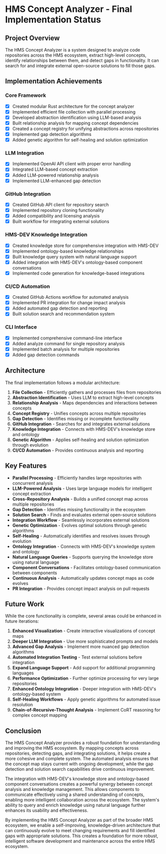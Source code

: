 # HMS Concept Analyzer - Final Implementation Status

## Project Overview

The HMS Concept Analyzer is a system designed to analyze code repositories across the HMS ecosystem, extract high-level concepts, identify relationships between them, and detect gaps in functionality. It can search for and integrate external open-source solutions to fill those gaps.

## Implementation Achievements

### Core Framework
- [x] Created modular Rust architecture for the concept analyzer
- [x] Implemented efficient file collection with parallel processing
- [x] Developed abstraction identification using LLM-based analysis
- [x] Built relationship analysis for mapping concept dependencies
- [x] Created a concept registry for unifying abstractions across repositories
- [x] Implemented gap detection algorithms
- [x] Added genetic algorithm for self-healing and solution optimization

### LLM Integration
- [x] Implemented OpenAI API client with proper error handling
- [x] Integrated LLM-based concept extraction
- [x] Added LLM-powered relationship analysis
- [x] Implemented LLM-enhanced gap detection

### GitHub Integration
- [x] Created GitHub API client for repository search
- [x] Implemented repository cloning functionality
- [x] Added compatibility and licensing analysis
- [x] Built workflow for integrating external solutions

### HMS-DEV Knowledge Integration
- [x] Created knowledge store for comprehensive integration with HMS-DEV
- [x] Implemented ontology-based knowledge relationships
- [x] Built knowledge query system with natural language support
- [x] Added integration with HMS-DEV's ontology-based component conversations
- [x] Implemented code generation for knowledge-based integrations

### CI/CD Automation
- [x] Created GitHub Actions workflow for automated analysis
- [x] Implemented PR integration for change impact analysis
- [x] Added automated gap detection and reporting
- [x] Built solution search and recommendation system

### CLI Interface
- [x] Implemented comprehensive command-line interface
- [x] Added analyze command for single repository analysis
- [x] Implemented batch analysis for multiple repositories
- [x] Added gap detection commands

## Architecture

The final implementation follows a modular architecture:

1. **File Collection** - Efficiently gathers and processes files from repositories
2. **Abstraction Identification** - Uses LLM to extract high-level concepts
3. **Relationship Analysis** - Maps dependencies and interactions between concepts
4. **Concept Registry** - Unifies concepts across multiple repositories
5. **Gap Detection** - Identifies missing or incomplete functionality
6. **GitHub Integration** - Searches for and integrates external solutions
7. **Knowledge Integration** - Connects with HMS-DEV's knowledge store and ontology
8. **Genetic Algorithm** - Applies self-healing and solution optimization through evolution
9. **CI/CD Automation** - Provides continuous analysis and reporting

## Key Features

- **Parallel Processing** - Efficiently handles large repositories with concurrent analysis
- **LLM-Powered Analysis** - Uses large language models for intelligent concept extraction
- **Cross-Repository Analysis** - Builds a unified concept map across multiple repositories
- **Gap Detection** - Identifies missing functionality in the ecosystem
- **Solution Search** - Finds and evaluates external open-source solutions
- **Integration Workflow** - Seamlessly incorporates external solutions
- **Genetic Optimization** - Evolves optimal solutions through genetic algorithms
- **Self-Healing** - Automatically identifies and resolves issues through evolution
- **Ontology Integration** - Connects with HMS-DEV's knowledge system and ontology
- **Natural Language Queries** - Supports querying the knowledge store using natural language
- **Component Conversations** - Facilitates ontology-based communication between components
- **Continuous Analysis** - Automatically updates concept maps as code evolves
- **PR Integration** - Provides concept impact analysis on pull requests

## Future Work

While the core functionality is complete, several areas could be enhanced in future iterations:

1. **Enhanced Visualization** - Create interactive visualizations of concept maps
2. **Deeper LLM Integration** - Use more sophisticated prompts and models
3. **Advanced Gap Analysis** - Implement more nuanced gap detection algorithms
4. **Automated Integration Testing** - Test external solutions before integration
5. **Expand Language Support** - Add support for additional programming languages
6. **Performance Optimization** - Further optimize processing for very large repositories
7. **Enhanced Ontology Integration** - Deeper integration with HMS-DEV's ontology-based system
8. **Self-Healing Workflows** - Apply genetic algorithms for automated issue resolution
9. **Chain-of-Recursive-Thought Analysis** - Implement CoRT reasoning for complex concept mapping

## Conclusion

The HMS Concept Analyzer provides a robust foundation for understanding and improving the HMS ecosystem. By mapping concepts across repositories, detecting gaps, and integrating solutions, it helps create a more cohesive and complete system. The automated analysis ensures that the concept map stays current with ongoing development, while the gap detection and solution search capabilities drive continuous improvement.

The integration with HMS-DEV's knowledge store and ontology-based component conversations creates a powerful synergy between concept analysis and knowledge management. This allows components to communicate effectively using a shared understanding of concepts, enabling more intelligent collaboration across the ecosystem. The system's ability to query and enrich knowledge using natural language further enhances its usability and effectiveness.

By implementing the HMS Concept Analyzer as part of the broader HMS ecosystem, we enable a self-improving, knowledge-driven architecture that can continuously evolve to meet changing requirements and fill identified gaps with appropriate solutions. This creates a foundation for more robust, intelligent software development and maintenance across the entire HMS ecosystem.